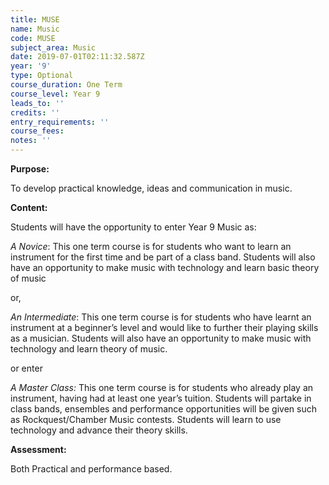 ```yaml
---
title: MUSE
name: Music
code: MUSE
subject_area: Music
date: 2019-07-01T02:11:32.587Z
year: '9'
type: Optional
course_duration: One Term
course_level: Year 9
leads_to: ''
credits: ''
entry_requirements: ''
course_fees: 
notes: ''
---
```

**Purpose:**

To develop practical knowledge, ideas and communication in music.

**Content:**

Students will have the opportunity to enter Year 9 Music as:

_A Novice_: This one term course is for students who want to learn an instrument for the first time and be part of a class band. Students will also have an opportunity to make music with technology and learn basic theory of music

or,

_An Intermediate_:  This one term course is for students who have learnt an instrument at a beginner’s level and would like to further their playing skills as a musician. Students will also have an opportunity to make music with technology and learn theory of music.

or enter

_A Master Class:_   This one term course is for students who already play an instrument, having had at least one year’s tuition. Students will partake in class bands, ensembles and performance opportunities will be given such as Rockquest/Chamber Music contests. Students will learn to use technology and advance their theory skills.

**Assessment:**

Both Practical and performance based.

